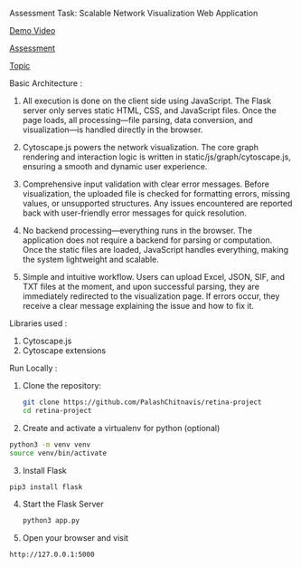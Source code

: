 Assessment Task: Scalable Network Visualization Web Application

[Demo Video](https://drive.google.com/file/d/1EWWLF22uNcO1NuZ3H4jwlkoe3cfUDqle/view?usp=sharing)

[Assessment](https://github.com/DBRetina/GSOC_proposals/issues/3)

[Topic](https://github.com/nrnb/GoogleSummerOfCode/issues/251)

Basic Architecture : 

1.	All execution is done on the client side using JavaScript. The Flask server only serves static HTML, CSS, and JavaScript files. Once the page loads, all processing—file parsing, data conversion, and visualization—is handled directly in the browser.

2.	Cytoscape.js powers the network visualization. The core graph rendering and interaction logic is written in static/js/graph/cytoscape.js, ensuring a smooth and dynamic user experience.

3.	Comprehensive input validation with clear error messages. Before visualization, the uploaded file is checked for formatting errors, missing values, or unsupported structures. Any issues encountered are reported back with user-friendly error messages for quick resolution.

4.	No backend processing—everything runs in the browser. The application does not require a backend for parsing or computation. Once the static files are loaded, JavaScript handles everything, making the system lightweight and scalable.

5.	Simple and intuitive workflow. Users can upload Excel, JSON, SIF, and TXT files at the moment, and upon successful parsing, they are immediately redirected to the visualization page. If errors occur, they receive a clear message explaining the issue and how to fix it.


Libraries used : 

1. Cytoscape.js 
2. Cytoscape extensions

Run Locally : 

1. Clone the repository:
   ```sh
   git clone https://github.com/PalashChitnavis/retina-project
   cd retina-project
   ```
   
2. Create and activate a virtualenv for python (optional)
  ```sh
  python3 -m venv venv
  source venv/bin/activate
  ```

3. Install Flask
  ```sh
  pip3 install flask
  ```

4. Start the Flask Server
   ```sh
   python3 app.py
   ```

5. Open your browser and visit
  ```
  http://127.0.0.1:5000
  ```

